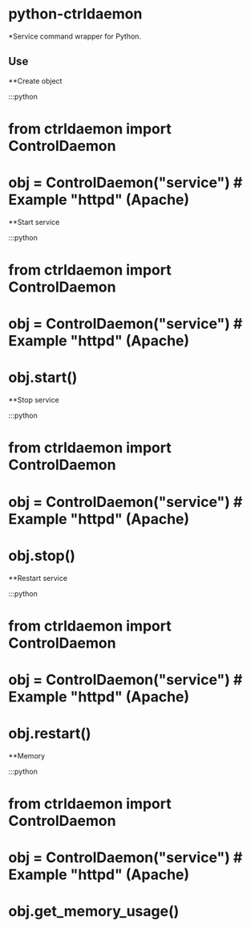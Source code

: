 python-ctrldaemon
=================

*Service command wrapper for Python.

Use
-------------------------------

**Create object

:::python
# from ctrldaemon import ControlDaemon
# obj = ControlDaemon("service") # Example "httpd" (Apache)

**Start service

:::python
# from ctrldaemon import ControlDaemon
# obj = ControlDaemon("service") # Example "httpd" (Apache)
# obj.start()

**Stop service

:::python
# from ctrldaemon import ControlDaemon
# obj = ControlDaemon("service") # Example "httpd" (Apache)
# obj.stop()

**Restart service

:::python
# from ctrldaemon import ControlDaemon
# obj = ControlDaemon("service") # Example "httpd" (Apache)
# obj.restart()

**Memory

:::python
# from ctrldaemon import ControlDaemon
# obj = ControlDaemon("service") # Example "httpd" (Apache)
# obj.get_memory_usage()

